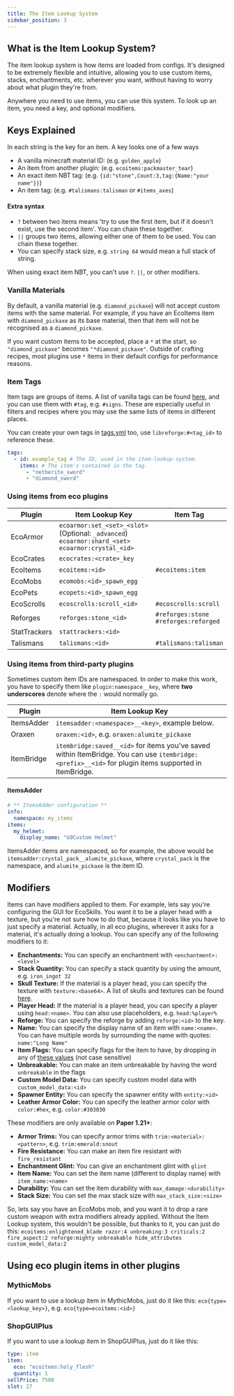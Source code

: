 ```yaml
---
title: The Item Lookup System
sidebar_position: 3
---
```


## What is the Item Lookup System?

The item lookup system is how items are loaded from configs. It's designed to be extremely flexible and intuitive, allowing you to use custom items, stacks, enchantments, etc. wherever you want, without having to worry about what plugin they're from.

Anywhere you need to use items, you can use this system. To look up an item, you need a key, and optional modifiers.

## Keys Explained

In each string is the key for an item. A key looks one of a few ways

- A vanilla minecraft material ID: (e.g. `golden_apple`)
- An item from another plugin: (e.g. `ecoitems:packmaster_tear`)
- An exact item NBT tag: (e.g. `{id:"stone",Count:3,tag:{Name:"your name"}}`)
- An item tag: (e.g. `#talismans:talisman` or `#items_axes`)

#### Extra syntax

- `?` between two items means 'try to use the first item, but if it doesn't exist, use the second item'. You can chain these together.
- `||` groups two items, allowing either one of them to be used. You can chain these together.
- You can specify stack size, e.g. `string 64` would mean a full stack of string.

When using exact item NBT, you can't use `?`. `||`, or other modifiers.

### Vanilla Materials

By default, a vanilla material (e.g. `diamond_pickaxe`) will not accept custom items with the same material. For example, if you have an EcoItems item with `diamond_pickaxe` as its base material,
then that item will not be recognised as a `diamond_pickaxe`.

If you want custom items to be accepted, place a `*` at the start, so `"diamond_pickaxe"` becomes `"*diamond_pickaxe"`. Outside of crafting recipes, most plugins use `*` items in their
default configs for performance reasons.

### Item Tags

Item tags are groups of items. A list of vanilla tags can be found [here](https://hub.spigotmc.org/javadocs/bukkit/org/bukkit/Tag.html), and you can use them with `#tag`, e.g. `#signs`. These are especially useful in filters and recipes where you may use the same lists of items in different places.

You can create your own tags in [tags.yml](https://plugins.auxilor.io/all-plugins/the-item-lookup-system#item-tags) too, use `libreforge:#<tag_id>` to reference these.
```yaml
tags:
  - id: example_tag # The ID, used in the item-lookup-system.
    items: # The item's contained in the tag.
      - "netherite_sword"
      - "diamond_sword"
```

### Using items from eco plugins

| Plugin       | Item Lookup Key                                                                                             | Item Tag                              |
| ------------ | ----------------------------------------------------------------------------------------------------------- | ------------------------------------- |
| EcoArmor     | `ecoarmor:set_<set>_<slot>` (Optional: `_advanced`) <br/>`ecoarmor:shard_<set>`<br/>`ecoarmor:crystal_<id>` |                                       |
| EcoCrates    | `ecocrates:<crate>_key`                                                                                     |                                       |
| EcoItems     | `ecoitems:<id>`                                                                                             | `#ecoitems:item`                      |
| EcoMobs      | `ecomobs:<id>_spawn_egg`                                                                                    |                                       |
| EcoPets      | `ecopets:<id>_spawn_egg`                                                                                    |                                       |
| EcoScrolls   | `ecoscrolls:scroll_<id>`                                                                                    | `#ecoscrolls:scroll`                  |
| Reforges     | `reforges:stone_<id>`                                                                                       | `#reforges:stone`<br/>`#reforges:reforged` |
| StatTrackers | `stattrackers:<id>`                                                                                         |                                       |
| Talismans    | `talismans:<id>`                                                                                            | `#talismans:talisman`                 |

### Using items from third-party plugins

Sometimes custom item IDs are namespaced. In order to make this work, you have to specify them like `plugin:namespace__key`, where **two underscores** denote where the `:` would normally go.

| Plugin     | Item Lookup Key                                                                                                                                      |
| ---------- | ---------------------------------------------------------------------------------------------------------------------------------------------------- |
| ItemsAdder | `itemsadder:<namespace>__<key>`, example below.                                                                                                      |
| Oraxen     | `oraxen:<id>`, e.g. `oraxen:alumite_pickaxe`                                                                                                         |
| ItemBridge | `itembridge:saved__<id>` for items you've saved within ItemBridge. You can use `itembridge:<prefix>__<id>` for plugin items supported in ItemBridge. |

#### ItemsAdder

```yaml
# ** ItemsAdder configuration **
info:
  namespace: my_items
items:
  my_helmet:
    display_name: "&9Custom Helmet"
```

ItemsAdder items are namespaced, so for example, the above would be `itemsadder:crystal_pack__alumite_pickaxe`, where `crystal_pack` is the namespace, and `alumite_pickaxe` is the item ID.

## Modifiers

Items can  have modifiers applied to them. For example, lets say you're configuring the GUI for EcoSkills. You want it to be a player head with a texture, but you're not sure how to do that, because it looks like you have to just specify a material. Actually, in all eco plugins, wherever it asks for a material, it's actually doing a lookup. You can specify any of the following modifiers to it:

- **Enchantments:** You can specify an enchantment with `<enchantment>:<level>`
- **Stack Quantity:** You can specify a stack quantity by using the amount, e.g. `iron_ingot 32`
- **Skull Texture:** If the material is a player head, you can specify the texture with `texture:<base64>`. A list of skulls and textures can be found [here](https://minecraft-heads.com/).
- **Player Head:** If the material is a player head, you can specify a player using `head:<name>`. You can also use placeholders, e.g. `head:%player%`
- **Reforge:** You can specify the reforge by adding `reforge:<id>` to the key.
- **Name:** You can specify the display name of an item with `name:<name>`. You can have multiple words by surrounding the name with quotes: `name:"Long Name"`
- **Item Flags:** You can specify flags for the item to have, by dropping in any of [these values](https://hub.spigotmc.org/javadocs/bukkit/org/bukkit/inventory/ItemFlag.html) (not case sensitive)
- **Unbreakable:** You can make an item unbreakable by having the word `unbreakable` in the flags
- **Custom Model Data:** You can specify custom model data with `custom_model_data:<id>`
- **Spawner Entity:** You can specify the spawner entity with `entity:<id>`
- **Leather Armor Color:** You can specify the leather armor color with `color:#hex`, e.g. `color:#303030`

These modifiers are only available on **Paper 1.21+**:

- **Armor Trims:** You can specify armor trims with `trim:<material>:<pattern>`, e.g. `trim:emerald:snout`
- **Fire Resistance:** You can make an item fire resistant with `fire_resistant`
- **Enchantment Glint:** You can give an enchantment glint with `glint`
- **Item Name:** You can set the item name (different to display name) with `item_name:<name>`
- **Durability:** You can set the item durability with `max_damage:<durability>`
- **Stack Size:** You can set the max stack size with `max_stack_size:<size>`

So, lets say you have an EcoMobs mob, and you want it to drop a rare custom weapon with extra modifiers already applied. Without the Item Lookup system, this wouldn't be possible, but thanks to it, you can just do this: `ecoitems:enlightened_blade razor:4 unbreaking:3 criticals:2 fire_aspect:2 reforge:mighty unbreakable hide_attributes custom_model_data:2`

## Using eco plugin items in other plugins

### MythicMobs
If you want to use a lookup item in MythicMobs, just do it like this: `eco{type=<lookup_key>}`, e.g. `eco{type=ecoitems:<id>}`

### ShopGUIPlus

If you want to use a lookup item in ShopGUIPlus, just do it like this:

```yaml
type: item
item:
  eco: "ecoitems:holy_flesh"
  quantity: 1
sellPrice: 7500
slot: 27
```

